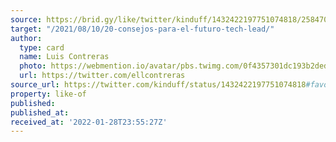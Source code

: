 ```yaml
---
source: https://brid.gy/like/twitter/kinduff/1432422197751074818/2584700389
target: "/2021/08/10/20-consejos-para-el-futuro-tech-lead/"
author:
  type: card
  name: Luis Contreras
  photo: https://webmention.io/avatar/pbs.twimg.com/0f4357301dc193b2ded3d9c75406b593f68171739ca6d69b449b76e6720e4c53.jpg
  url: https://twitter.com/ellcontreras
source_url: https://twitter.com/kinduff/status/1432422197751074818#favorited-by-2584700389
property: like-of
published:
published_at:
received_at: '2022-01-28T23:55:27Z'
---
```



